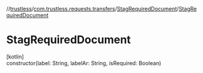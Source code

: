 //[trustless](../../../index.md)/[com.trustless.requests.transfers](../index.md)/[StagRequiredDocument](index.md)/[StagRequiredDocument](-stag-required-document.md)

# StagRequiredDocument

[kotlin]\
constructor(label: String, labelAr: String, isRequired: Boolean)
